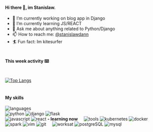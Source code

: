 #### Hi there 👋, im Stanislaw.

- 🔭 I’m currently working on blog app in Django 
- 🌱 I’m currently learning JS/REACT
- 💬 Ask me about  anything related to Python/Django
- 📫 How to reach me: [@stanislawdann](https://twitter.com/stanislawdann)
- 🏄 Fun fact: Im kitesurfer
#
#### This week activity ⌨️
<!--START_SECTION:waka-->
<!--END_SECTION:waka-->
#
[![Top Langs](https://github-readme-stats.vercel.app/api/top-langs/?username=stanislawdann)](https://github.com/stanislawdann/github-readme-stats)
#
#### My skills 

![languages](https://img.shields.io/static/v1?label=&message=languages:&color=555&style=flat-square) <br>
![python](https://img.shields.io/static/v1?logo=python&label=&message=python&color=111&logoColor=AAA&style=flat-square&link=) ![django](https://img.shields.io/static/v1?logo=django&label=&message=django&color=111&logoColor=AAA&style=flat-square) ![flask](https://img.shields.io/static/v1?logo=flask&label=&message=flask&color=111&logoColor=AAA&style=flat-square) <br>
![javascript](https://img.shields.io/static/v1?logo=javascript&label=&message=javascript&color=111&logoColor=AAA&style=flat-square) ![react](https://img.shields.io/static/v1?logo=react&label=&message=react&color=111&logoColor=AAA&style=flat-square) **- learning now**
&nbsp;&nbsp;&nbsp;
![tools](https://img.shields.io/static/v1?label=&message=tools:&color=555&style=flat-square)
![kubernetes](https://img.shields.io/static/v1?logo=kubernetes&label=&message=kubernetes&color=111&logoColor=AAA&style=flat-square) ![docker](https://img.shields.io/static/v1?logo=docker&label=&message=docker&color=111&logoColor=AAA&style=flat-square) ![spark](https://img.shields.io/static/v1?logo=apache-spark&label=&message=spark&color=111&logoColor=AAA&style=flat-square) ![vim](https://img.shields.io/static/v1?logo=vim&label=&message=vim&color=111&logoColor=AAA&style=flat-square) ![git](https://img.shields.io/static/v1?logo=git&label=&message=git&color=111&logoColor=AAA&style=flat-square)
&nbsp;&nbsp;&nbsp;
![worksat](https://img.shields.io/static/v1?label=&message=databases:&color=555&style=flat-square)
![postgreSQL](https://img.shields.io/static/v1?logo=postgresql&label=&message=postgreSQL&color=111&logoColor=AAA&style=flat-square) ![mysql](https://img.shields.io/static/v1?logo=mysql&label=&message=mySQL&color=111&logoColor=AAA&style=flat-square)
